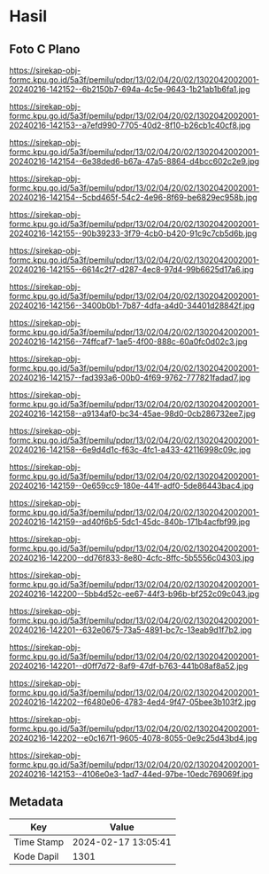 # Hasil

## Foto C Plano

https://sirekap-obj-formc.kpu.go.id/5a3f/pemilu/pdpr/13/02/04/20/02/1302042002001-20240216-142152--6b2150b7-694a-4c5e-9643-1b21ab1b6fa1.jpg

https://sirekap-obj-formc.kpu.go.id/5a3f/pemilu/pdpr/13/02/04/20/02/1302042002001-20240216-142153--a7efd990-7705-40d2-8f10-b26cb1c40cf8.jpg

https://sirekap-obj-formc.kpu.go.id/5a3f/pemilu/pdpr/13/02/04/20/02/1302042002001-20240216-142154--6e38ded6-b67a-47a5-8864-d4bcc602c2e9.jpg

https://sirekap-obj-formc.kpu.go.id/5a3f/pemilu/pdpr/13/02/04/20/02/1302042002001-20240216-142154--5cbd465f-54c2-4e96-8f69-be6829ec958b.jpg

https://sirekap-obj-formc.kpu.go.id/5a3f/pemilu/pdpr/13/02/04/20/02/1302042002001-20240216-142155--90b39233-3f79-4cb0-b420-91c9c7cb5d6b.jpg

https://sirekap-obj-formc.kpu.go.id/5a3f/pemilu/pdpr/13/02/04/20/02/1302042002001-20240216-142155--6614c2f7-d287-4ec8-97d4-99b6625d17a6.jpg

https://sirekap-obj-formc.kpu.go.id/5a3f/pemilu/pdpr/13/02/04/20/02/1302042002001-20240216-142156--3400b0b1-7b87-4dfa-a4d0-34401d28842f.jpg

https://sirekap-obj-formc.kpu.go.id/5a3f/pemilu/pdpr/13/02/04/20/02/1302042002001-20240216-142156--74ffcaf7-1ae5-4f00-888c-60a0fc0d02c3.jpg

https://sirekap-obj-formc.kpu.go.id/5a3f/pemilu/pdpr/13/02/04/20/02/1302042002001-20240216-142157--fad393a6-00b0-4f69-9762-777821fadad7.jpg

https://sirekap-obj-formc.kpu.go.id/5a3f/pemilu/pdpr/13/02/04/20/02/1302042002001-20240216-142158--a9134af0-bc34-45ae-98d0-0cb286732ee7.jpg

https://sirekap-obj-formc.kpu.go.id/5a3f/pemilu/pdpr/13/02/04/20/02/1302042002001-20240216-142158--6e9d4d1c-f63c-4fc1-a433-42116998c09c.jpg

https://sirekap-obj-formc.kpu.go.id/5a3f/pemilu/pdpr/13/02/04/20/02/1302042002001-20240216-142159--0e659cc9-180e-441f-adf0-5de86443bac4.jpg

https://sirekap-obj-formc.kpu.go.id/5a3f/pemilu/pdpr/13/02/04/20/02/1302042002001-20240216-142159--ad40f6b5-5dc1-45dc-840b-171b4acfbf99.jpg

https://sirekap-obj-formc.kpu.go.id/5a3f/pemilu/pdpr/13/02/04/20/02/1302042002001-20240216-142200--dd76f833-8e80-4cfc-8ffc-5b5556c04303.jpg

https://sirekap-obj-formc.kpu.go.id/5a3f/pemilu/pdpr/13/02/04/20/02/1302042002001-20240216-142200--5bb4d52c-ee67-44f3-b96b-bf252c09c043.jpg

https://sirekap-obj-formc.kpu.go.id/5a3f/pemilu/pdpr/13/02/04/20/02/1302042002001-20240216-142201--632e0675-73a5-4891-bc7c-13eab9d1f7b2.jpg

https://sirekap-obj-formc.kpu.go.id/5a3f/pemilu/pdpr/13/02/04/20/02/1302042002001-20240216-142201--d0ff7d72-8af9-47df-b763-441b08af8a52.jpg

https://sirekap-obj-formc.kpu.go.id/5a3f/pemilu/pdpr/13/02/04/20/02/1302042002001-20240216-142202--f6480e06-4783-4ed4-9f47-05bee3b103f2.jpg

https://sirekap-obj-formc.kpu.go.id/5a3f/pemilu/pdpr/13/02/04/20/02/1302042002001-20240216-142202--e0c167f1-9605-4078-8055-0e9c25d43bd4.jpg

https://sirekap-obj-formc.kpu.go.id/5a3f/pemilu/pdpr/13/02/04/20/02/1302042002001-20240216-142153--4106e0e3-1ad7-44ed-97be-10edc769069f.jpg


## Metadata

| Key        | Value               |
| ---------- | ------------------- |
| Time Stamp | 2024-02-17 13:05:41 |
| Kode Dapil | 1301                |



